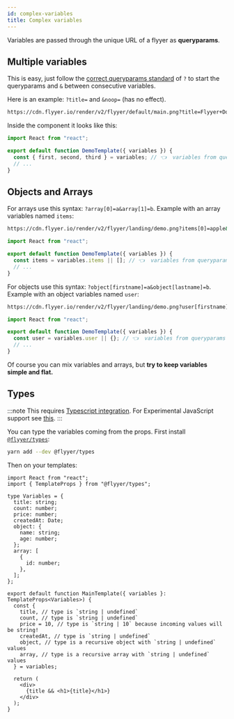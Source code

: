 ```yaml
---
id: complex-variables
title: Complex variables
---
```


Variables are passed through the unique URL of a flyyer as **queryparams**.

## Multiple variables

This is easy, just follow the [correct queryparams standard](https://en.wikipedia.org/wiki/Query_string#Structure) of `?` to start the queryparams and `&` between consecutive variables.

Here is an example: `?title=` and `&noop=` (has no effect).

```bash
https://cdn.flyyer.io/render/v2/flyyer/default/main.png?title=Flyyer+Docs&noop=nothing
```

Inside the component it looks like this:

```jsx title="templates/main.js" {4}
import React from "react";

export default function DemoTemplate({ variables }) {
  const { first, second, third } = variables; // 👈  variables from queryparams
  // ...
}
```

## Objects and Arrays

For arrays use this syntax: `?array[0]=a&array[1]=b`. Example with an array variables named `items`:

```bash
https://cdn.flyyer.io/render/v2/flyyer/landing/demo.png?items[0]=apple&items[1]=pear
```

```jsx title="templates/main.js" {4}
import React from "react";

export default function DemoTemplate({ variables }) {
  const items = variables.items || []; // 👈  variables from queryparams
  // ...
}
```

For objects use this syntax: `?object[firstname]=a&object[lastname]=b`. Example with an object variables named `user`:

```bash
https://cdn.flyyer.io/render/v2/flyyer/landing/demo.png?user[firstname]=John&user[lastname]=Appleseed
```

```jsx title="templates/main.js" {4}
import React from "react";

export default function DemoTemplate({ variables }) {
  const user = variables.user || {}; // 👈  variables from queryparams
  // ...
}
```

Of course you can mix variables and arrays, but **try to keep variables simple and flat.**

## Types

:::note
This requires [Typescript integration](./typescript.md). For Experimental JavaScript support see [this](https://github.com/useflyyer/types#experimental-javascript-support).
:::

You can type the variables coming from the props. First install [`@flyyer/types`](https://github.com/useflyyer/types):

```bash title="Terminal.app"
yarn add --dev @flyyer/types
```

Then on your templates:

```tsx title="templates/main.tsx" {2,20}
import React from "react";
import { TemplateProps } from "@flyyer/types";

type Variables = {
  title: string;
  count: number;
  price: number;
  createdAt: Date;
  object: {
    name: string;
    age: number;
  };
  array: [
    {
      id: number;
    },
  ];
};

export default function MainTemplate({ variables }: TemplateProps<Variables>) {
  const {
    title, // type is `string | undefined`
    count, // type is `string | undefined`
    price = 10, // type is `string | 10` because incoming values will be string!
    createdAt, // type is `string | undefined`
    object, // type is a recursive object with `string | undefined` values
    array, // type is a recursive array with `string | undefined` values
  } = variables;

  return (
    <div>
      {title && <h1>{title}</h1>}
    </div>
  );
}
```

